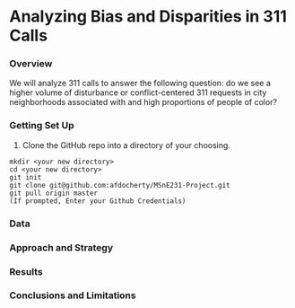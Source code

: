 # Analyzing Bias and Disparities in 311 Calls

### Overview
We will analyze 311 calls to answer the following question: do we see a higher volume of disturbance or conflict-centered 311 requests in city neighborhoods associated with and high proportions of people of color?

### Getting Set Up
1. Clone the GitHub repo into a directory of your choosing.
```
mkdir <your new directory>
cd <your new directory>
git init
git clone git@github.com:afdocherty/MSnE231-Project.git
git pull origin master
(If prompted, Enter your Github Credentials)
```

### Data

### Approach and Strategy

### Results

### Conclusions and Limitations
